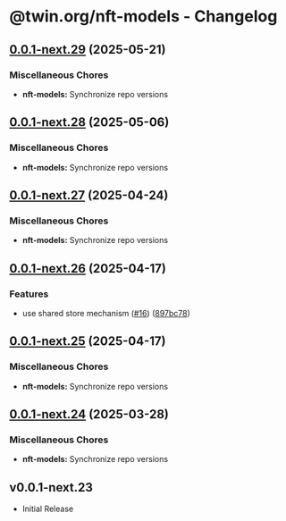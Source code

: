 # @twin.org/nft-models - Changelog

## [0.0.1-next.29](https://github.com/twinfoundation/nft/compare/nft-models-v0.0.1-next.28...nft-models-v0.0.1-next.29) (2025-05-21)


### Miscellaneous Chores

* **nft-models:** Synchronize repo versions

## [0.0.1-next.28](https://github.com/twinfoundation/nft/compare/nft-models-v0.0.1-next.27...nft-models-v0.0.1-next.28) (2025-05-06)


### Miscellaneous Chores

* **nft-models:** Synchronize repo versions

## [0.0.1-next.27](https://github.com/twinfoundation/nft/compare/nft-models-v0.0.1-next.26...nft-models-v0.0.1-next.27) (2025-04-24)


### Miscellaneous Chores

* **nft-models:** Synchronize repo versions

## [0.0.1-next.26](https://github.com/twinfoundation/nft/compare/nft-models-v0.0.1-next.25...nft-models-v0.0.1-next.26) (2025-04-17)


### Features

* use shared store mechanism ([#16](https://github.com/twinfoundation/nft/issues/16)) ([897bc78](https://github.com/twinfoundation/nft/commit/897bc7805248ba1388b2dd03df24c33f1633f344))

## [0.0.1-next.25](https://github.com/twinfoundation/nft/compare/nft-models-v0.0.1-next.24...nft-models-v0.0.1-next.25) (2025-04-17)


### Miscellaneous Chores

* **nft-models:** Synchronize repo versions

## [0.0.1-next.24](https://github.com/twinfoundation/nft/compare/nft-models-v0.0.1-next.23...nft-models-v0.0.1-next.24) (2025-03-28)


### Miscellaneous Chores

* **nft-models:** Synchronize repo versions

## v0.0.1-next.23

- Initial Release
